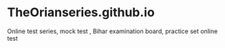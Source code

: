 # TheOrianseries.github.io
Online test series, mock test , Bihar examination board, practice set 
online test